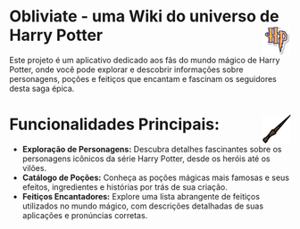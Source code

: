 # Obliviate - uma Wiki do universo de Harry Potter <img align="right" width="10%" height="auto" title="HP" src="https://github.com/jolucas245/Obliviate/blob/master/repo-images/icon-hp.png?raw=true"> 

Este projeto é um aplicativo dedicado aos fãs do mundo mágico de Harry Potter, onde você pode explorar e descobrir informações sobre personagens, poções e feitiços que encantam e fascinam os seguidores desta saga épica.

# Funcionalidades Principais: <img align="right" width="10%" height="auto" title="Vara" src="https://github.com/jolucas245/Obliviate/blob/master/repo-images/icon-wand.png?raw=true">
- **Exploração de Personagens:** Descubra detalhes fascinantes sobre os personagens icônicos da série Harry Potter, desde os heróis até os vilões.
- **Catálogo de Poções:** Conheça as poções mágicas mais famosas e seus efeitos, ingredientes e histórias por trás de sua criação.
- **Feitiços Encantadores:** Explore uma lista abrangente de feitiços utilizados no mundo mágico, com descrições detalhadas de suas aplicações e pronúncias corretas.

